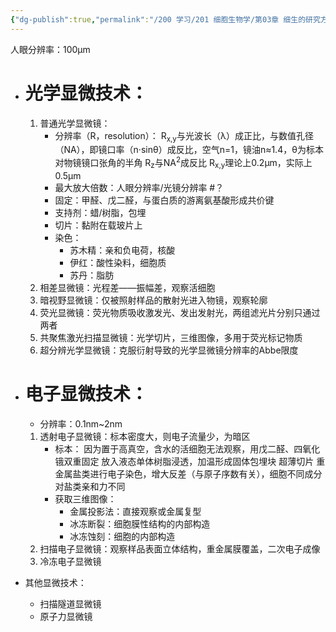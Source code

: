 ```yaml
---
{"dg-publish":true,"permalink":"/200 学习/201 细胞生物学/第03章 细生的研究方法/第1节 显微镜技术/显微镜技术/","title":"显微镜技术","created":"2022-12-02T13:49:49.000+08:00","updated":"2024-01-08T14:36:09.562+08:00"}
---
```



人眼分辨率：100µm

- # 光学显微技术：
	1. 普通光学显微镜：
		- 分辨率（R，resolution）：
			R<sub>x,y</sub>与光波长（λ）成正比，与数值孔径（NA），即镜口率（n·sinθ）成反比，空气n=1，镜油n≈1.4，θ为标本对物镜镜口张角的半角
			R<sub>z</sub>与NA<sup>2</sup>成反比
			R<sub>x,y</sub>理论上0.2µm，实际上0.5µm
		- 最大放大倍数：人眼分辨率/光镜分辨率 #？
		- 固定：甲醛、戊二醛，与蛋白质的游离氨基酸形成共价键
		- 支持剂：蜡/树脂，包埋
		- 切片：黏附在载玻片上
		- 染色：
			- 苏木精：亲和负电荷，核酸
			- 伊红：酸性染料，细胞质
			- 苏丹：脂肪
	2. 相差显微镜：光程差——振幅差，观察活细胞
	3. 暗视野显微镜：仅被照射样品的散射光进入物镜，观察轮廓
	4. 荧光显微镜：荧光物质吸收激发光、发出发射光，两组滤光片分别只通过两者
	5. 共聚焦激光扫描显微镜：光学切片，三维图像，多用于荧光标记物质
	6. 超分辨光学显微镜：克服衍射导致的光学显微镜分辨率的Abbe限度

- # 电子显微技术：
	- 分辨率：0.1nm~2nm
	1. 透射电子显微镜：标本密度大，则电子流量少，为暗区
		- 标本：
			因为置于高真空，含水的活细胞无法观察，用戊二醛、四氧化锇双重固定
			放入液态单体树脂浸透，加温形成固体包埋块
			超薄切片
			重金属盐类进行电子染色，增大反差（与原子序数有关），细胞不同成分对盐类亲和力不同
		- 获取三维图像：
			- 金属投影法：直接观察或金属复型
			- 冰冻断裂：细胞膜性结构的内部构造
			- 冰冻蚀刻：细胞的内部构造
	2. 扫描电子显微镜：观察样品表面立体结构，重金属膜覆盖，二次电子成像
	3. 冷冻电子显微镜

- 其他显微技术：
	- 扫描隧道显微镜
	- 原子力显微镜
